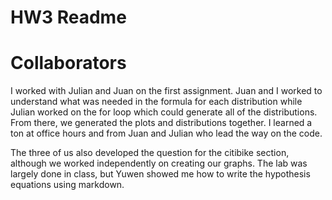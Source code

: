 
# HW3 Readme

# Collaborators

I worked with Julian and Juan on the first assignment. Juan and I worked to understand what was needed in the formula for each distribution while Julian worked on the for loop which could generate all of the distributions. From there, we generated the plots and distributions together. I learned a ton at office hours and from Juan and Julian who lead the way on the code. 

The three of us also developed the question for the citibike section, although we worked independently on creating our graphs. The lab was largely done in class, but Yuwen showed me how to write the hypothesis equations using markdown. 
